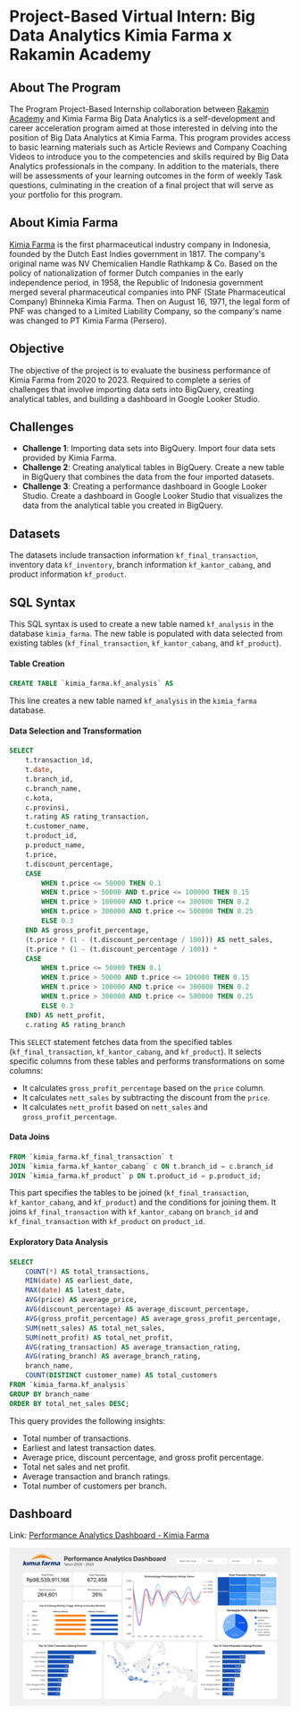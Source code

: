 # Project-Based Virtual Intern: Big Data Analytics Kimia Farma x Rakamin Academy

## About The Program
The Program Project-Based Internship collaboration between [Rakamin Academy](https://www.rakamin.com/) and Kimia Farma Big Data Analytics is a self-development and career acceleration program aimed at those interested in delving into the position of Big Data Analytics at Kimia Farma. This program provides access to basic learning materials such as Article Reviews and Company Coaching Videos to introduce you to the competencies and skills required by Big Data Analytics professionals in the company. In addition to the materials, there will be assessments of your learning outcomes in the form of weekly Task questions, culminating in the creation of a final project that will serve as your portfolio for this program.

## About Kimia Farma
[Kimia Farma](https://www.kimiafarma.co.id/) is the first pharmaceutical industry company in Indonesia, founded by the Dutch East Indies government in 1817. The company's original name was NV Chemicalien Handle Rathkamp & Co. Based on the policy of nationalization of former Dutch companies in the early independence period, in 1958, the Republic of Indonesia government merged several pharmaceutical companies into PNF (State Pharmaceutical Company) Bhinneka Kimia Farma. Then on August 16, 1971, the legal form of PNF was changed to a Limited Liability Company, so the company's name was changed to PT Kimia Farma (Persero).

## Objective
The objective of the project is to evaluate the business performance of Kimia Farma from 2020 to 2023. Required to complete a series of challenges that involve importing data sets into BigQuery, creating analytical tables, and building a dashboard in Google Looker Studio.

## Challenges
- **Challenge 1**: Importing data sets into BigQuery. Import four data sets provided by Kimia Farma.
- **Challenge 2**: Creating analytical tables in BigQuery. Create a new table in BigQuery that combines the data from the four imported datasets.
- **Challenge 3**: Creating a performance dashboard in Google Looker Studio. Create a dashboard in Google Looker Studio that visualizes the data from the analytical table you created in BigQuery.

## Datasets
The datasets include transaction information `kf_final_transaction`, inventory data `kf_inventory`, branch information `kf_kantor_cabang`, and product information `kf_product`.

## SQL Syntax
This SQL syntax is used to create a new table named `kf_analysis` in the database `kimia_farma`. The new table is populated with data selected from existing tables (`kf_final_transaction`, `kf_kantor_cabang`, and `kf_product`).
#### Table Creation
```SQL
CREATE TABLE `kimia_farma.kf_analysis` AS
```
This line creates a new table named `kf_analysis` in the `kimia_farma` database.
#### Data Selection and Transformation
```SQL
SELECT
    t.transaction_id,
    t.date,
    t.branch_id,
    c.branch_name,
    c.kota,
    c.provinsi,
    t.rating AS rating_transaction,
    t.customer_name,
    t.product_id,
    p.product_name,
    t.price,
    t.discount_percentage,
    CASE 
        WHEN t.price <= 50000 THEN 0.1
        WHEN t.price > 50000 AND t.price <= 100000 THEN 0.15
        WHEN t.price > 100000 AND t.price <= 300000 THEN 0.2
        WHEN t.price > 300000 AND t.price <= 500000 THEN 0.25
        ELSE 0.3
    END AS gross_profit_percentage,
    (t.price * (1 - (t.discount_percentage / 100))) AS nett_sales,
    (t.price * (1 - (t.discount_percentage / 100)) * 
    CASE 
        WHEN t.price <= 50000 THEN 0.1
        WHEN t.price > 50000 AND t.price <= 100000 THEN 0.15
        WHEN t.price > 100000 AND t.price <= 300000 THEN 0.2
        WHEN t.price > 300000 AND t.price <= 500000 THEN 0.25
        ELSE 0.3
    END) AS nett_profit,
    c.rating AS rating_branch
```
This `SELECT` statement fetches data from the specified tables (`kf_final_transaction`, `kf_kantor_cabang`, and `kf_product`). It selects specific columns from these tables and performs transformations on some columns:
* It calculates `gross_profit_percentage` based on the `price` column.
* It calculates `nett_sales` by subtracting the discount from the `price`.
* It calculates `nett_profit` based on `nett_sales` and `gross_profit_percentage`.

#### Data Joins
```SQL
FROM `kimia_farma.kf_final_transaction` t
JOIN `kimia_farma.kf_kantor_cabang` c ON t.branch_id = c.branch_id
JOIN `kimia_farma.kf_product` p ON t.product_id = p.product_id;
```
This part specifies the tables to be joined (`kf_final_transaction`, `kf_kantor_cabang`, and `kf_product`) and the conditions for joining them. It joins `kf_final_transaction` with `kf_kantor_cabang` on `branch_id` and `kf_final_transaction` with `kf_product` on `product_id`.

#### Exploratory Data Analysis
```SQL
SELECT
    COUNT(*) AS total_transactions,
    MIN(date) AS earliest_date,
    MAX(date) AS latest_date,
    AVG(price) AS average_price,
    AVG(discount_percentage) AS average_discount_percentage,
    AVG(gross_profit_percentage) AS average_gross_profit_percentage,
    SUM(nett_sales) AS total_net_sales,
    SUM(nett_profit) AS total_net_profit,
    AVG(rating_transaction) AS average_transaction_rating,
    AVG(rating_branch) AS average_branch_rating,
    branch_name,
    COUNT(DISTINCT customer_name) AS total_customers
FROM `kimia_farma.kf_analysis`
GROUP BY branch_name
ORDER BY total_net_sales DESC;
```
This query provides the following insights:
* Total number of transactions.
* Earliest and latest transaction dates.
* Average price, discount percentage, and gross profit percentage.
* Total net sales and net profit.
* Average transaction and branch ratings.
* Total number of customers per branch.

## Dashboard
Link: [Performance Analytics Dashboard - Kimia Farma](https://lookerstudio.google.com/reporting/18f1346f-49e6-41f9-b46c-c47cf0e4fdf9)

![dashboard](misc/dashboard.png)


















